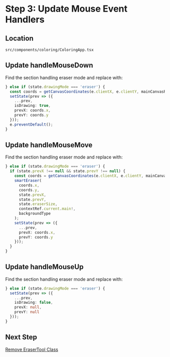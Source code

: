 # Step 3: Update Mouse Event Handlers

## Location
`src/components/coloring/ColoringApp.tsx`

## Update handleMouseDown
Find the section handling eraser mode and replace with:

```typescript
} else if (state.drawingMode === 'eraser') {
  const coords = getCanvasCoordinates(e.clientX, e.clientY, mainCanvasRef.current!);
  setState(prev => ({ 
    ...prev, 
    isDrawing: true, 
    prevX: coords.x, 
    prevY: coords.y 
  }));
  e.preventDefault();
}
```

## Update handleMouseMove
Find the section handling eraser mode and replace with:

```typescript
} else if (state.drawingMode === 'eraser') {
  if (state.prevX !== null && state.prevY !== null) {
    const coords = getCanvasCoordinates(e.clientX, e.clientY, mainCanvasRef.current!);
    smartEraser(
      coords.x, 
      coords.y, 
      state.prevX, 
      state.prevY, 
      state.eraserSize, 
      contextRef.current.main!, 
      backgroundType
    );
    setState(prev => ({ 
      ...prev, 
      prevX: coords.x, 
      prevY: coords.y 
    }));
  }
}
```

## Update handleMouseUp
Find the section handling eraser mode and replace with:

```typescript
} else if (state.drawingMode === 'eraser') {
  setState(prev => ({ 
    ...prev, 
    isDrawing: false, 
    prevX: null, 
    prevY: null 
  }));
}
```

## Next Step
[Remove EraserTool Class](./eraser-step-4-remove-class.md)